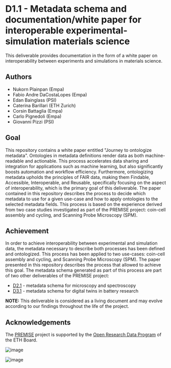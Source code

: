 # D1.1 - Metadata schema and documentation/white paper for interoperable experimental-simulation materials science

This deliverable provides documentation in the form of a white paper on interoperability between experiments and simulations in materials science.

## Authors

- Nukorn Plainpan (Empa)
- Fabio Andre DaCostaLopes (Empa)
- Edan Bainglass (PSI)
- Caterina Barillari (ETH Zurich)
- Corsin Battaglia (Empa)
- Carlo Pignedoli (Empa)
- Giovanni Pizzi (PSI)

## Goal

This repository contains a white paper entitled "Journey to ontologize metadata". Ontologies in metadata definitions render data as both machine-readable and actionable. This process accelerates data sharing and integration for applications such as machine learning, but also significantly boosts automation and workflow efficiency. Furthermore, ontologizing metadata upholds the principles of FAIR data, making them Findable, Accessible, Interoperable, and Reusable, specifically focusing on the aspect of interoperability, which is the primary goal of this deliverable. The paper contained in this repository describes the process to decide which metadata to use for a given use-case and how to apply ontologies to the selected metadata fields. This process is based on the experience derived from two case studies investigated as part of the PREMISE project: coin-cell assembly and cycling, and Scanning Probe Microscopy (SPM).

## Achievement

In order to achieve interoperability between experimental and simulation data, the metadata necessary to describe both processes has been defined and ontologized. This process has been applied to two use-cases: coin-cell assembly and cycling, and Scanning Probe Microscopy (SPM). The paper presented in this repository describes the process that allowed to achieve this goal. The metadata schema generated as part of this process are part of two other deliverables of the PREMISE project:

- [D2.1](https://github.com/ord-premise/metadata-spectroscopy) - metadata schema for microscopy and spectroscopy
- [D3.1](https://github.com/ord-premise/metadata-batteries) - metadata schema for digital twins in battery research

**NOTE:** This deliverable is considered as a living document and may evolve according to our findings throughout the life of the project.

## Acknowledgements

The [PREMISE](https://ord-premise.github.io/) project is supported by the [Open Research Data Program](https://ethrat.ch/en/eth-domain/open-research-data/) of the ETH Board.

![image](https://github.com/ord-premise/metadata-batteries/assets/45081142/74640b5c-ee94-41e1-9acd-fa47da866fe8)

![image](https://github.com/ord-premise/metadata-batteries/assets/45081142/d282c4d9-feb3-47dc-b5d4-c616151518be)
